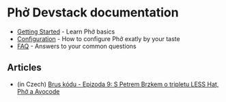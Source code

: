 # Phở Devstack documentation

* [Getting Started](getting-started.md) - Learn Phở basics
* [Configuration](configuration.md) - How to configure Phở exatly by your taste
* [FAQ](FAQ.md) - Answers to your common questions

## Articles

* (in Czech) [Brus kódu - Epizoda 9: S Petrem Brzkem o tripletu LESS Hat, Phở a Avocode](http://bruskodu.cz/epizoda/9/)